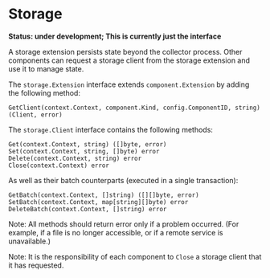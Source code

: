 # Storage

**Status: under development; This is currently just the interface**

A storage extension persists state beyond the collector process. Other components can request a storage client from the storage extension and use it to manage state. 

The `storage.Extension` interface extends `component.Extension` by adding the following method:
```
GetClient(context.Context, component.Kind, config.ComponentID, string) (Client, error)
```

The `storage.Client` interface contains the following methods:
```
Get(context.Context, string) ([]byte, error)
Set(context.Context, string, []byte) error
Delete(context.Context, string) error
Close(context.Context) error
```

As well as their batch counterparts (executed in a single transaction):
```
GetBatch(context.Context, []string) ([][]byte, error)
SetBatch(context.Context, map[string][]byte) error
DeleteBatch(context.Context, []string) error
```

Note: All methods should return error only if a problem occurred. (For example, if a file is no longer accessible, or if a remote service is unavailable.)

Note: It is the responsibility of each component to `Close` a storage client that it has requested.